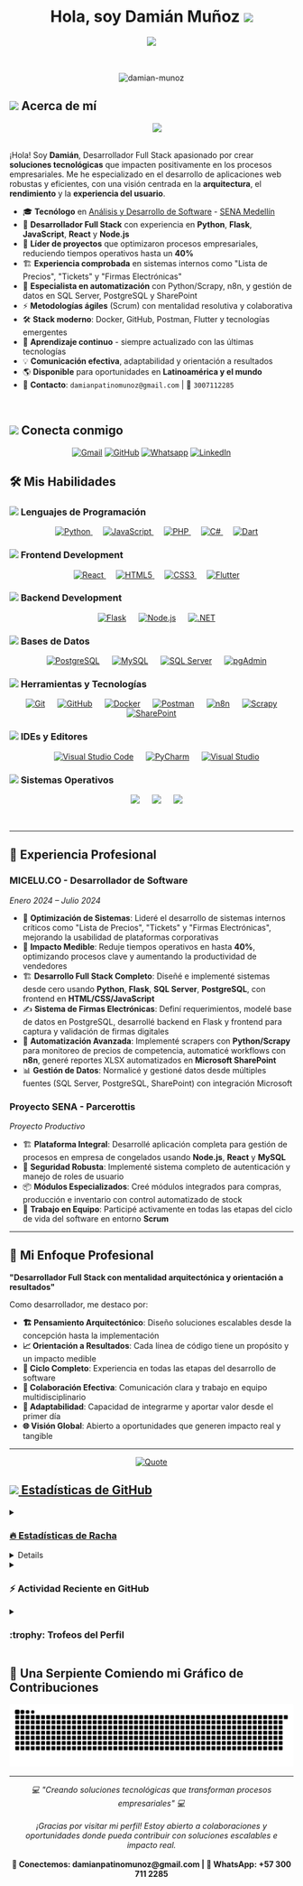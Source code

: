<h1 align="center">Hola, soy Damián Muñoz <img src="https://media.giphy.com/media/hvRJCLFzcasrR4ia7z/giphy.gif" width="35"></h1>
<p align="center">
  <a href="https://github.com/DenverCoder1/readme-typing-svg"><img src="https://readme-typing-svg.herokuapp.com?font=Time+New+Roman&color=%23C8BE25&size=25&center=true&vCenter=true&width=600&height=100&lines=Desarrollador+Full+Stack;Especialista+en+Python+%26+JavaScript;Tecnólogo+SENA+en+Desarrollo+de+Software;Creador+de+Soluciones+Escalables;Experto+en+Arquitectura+Web;Automatización+%26+Optimización;Siempre+aprendiendo+nuevas+tecnologías"></a>
</p>

<br>

<p align="center"> 
	<img src="https://komarev.com/ghpvc/?username=tuusuario&label=Visitas%20al%20perfil&color=0047AB&style=plastic?" alt="damian-munoz" height=25px, width=160px/> 
</p>

## <picture><img src = "https://github.com/7oSkaaa/7oSkaaa/blob/main/Images/about_me.gif?raw=true" width = 50px></picture> Acerca de mí

<picture> <img align="right" src="https://github.com/7oSkaaa/7oSkaaa/blob/main/Images/Right_Side.gif?raw=true" width = 250px></picture>

<br><br>

¡Hola! Soy **Damián**, Desarrollador Full Stack apasionado por crear **soluciones tecnológicas** que impacten positivamente en los procesos empresariales. Me he especializado en el desarrollo de aplicaciones web robustas y eficientes, con una visión centrada en la **arquitectura**, el **rendimiento** y la **experiencia del usuario**.

- 🎓 **Tecnólogo** en [Análisis y Desarrollo de Software](https://www.sena.edu.co/) - [SENA Medellín](https://www.sena.edu.co/)
- 💼 **Desarrollador Full Stack** con experiencia en **Python**, **Flask**, **JavaScript**, **React** y **Node.js**
- 🚀 **Líder de proyectos** que optimizaron procesos empresariales, reduciendo tiempos operativos hasta un **40%**
- 🏗️ **Experiencia comprobada** en sistemas internos como "Lista de Precios", "Tickets" y "Firmas Electrónicas"
- 🤖 **Especialista en automatización** con Python/Scrapy, n8n, y gestión de datos en SQL Server, PostgreSQL y SharePoint
- ⚡ **Metodologías ágiles** (Scrum) con mentalidad resolutiva y colaborativa
- 🛠️ **Stack moderno**: Docker, GitHub, Postman, Flutter y tecnologías emergentes
- 🌱 **Aprendizaje continuo** - siempre actualizado con las últimas tecnologías
- 💡 **Comunicación efectiva**, adaptabilidad y orientación a resultados
- 🌎 **Disponible** para oportunidades en **Latinoamérica y el mundo**
- 📧 **Contacto**: `damianpatinomunoz@gmail.com` | 📱 `3007112285`

<br>

## <picture> <img src="https://github.com/7oSkaaa/7oSkaaa/blob/main/Images/Connect-with-me.gif?raw=true" width="100px"> </picture> Conecta conmigo
<p align="center">
	<a href="mailto:damianpatinomunoz@gmail.com"><img src="https://img.shields.io/badge/gmail-%23EA4335.svg?style=plastic&logo=gmail&logoColor=white" alt="Gmail"/></a>
	<a href="https://github.com/tuusuario"><img src="https://img.shields.io/badge/github-%23181717.svg?style=plastic&logo=github&logoColor=white" alt="GitHub"/></a>
	<a href="https://wa.me/573007112285"><img src="https://img.shields.io/badge/whatsapp-%2325D366.svg?style=plastic&logo=whatsapp&logoColor=white" alt="Whatsapp"/></a>
	<a href="https://www.linkedin.com/in/damian-muñoz0712"><img src="https://img.shields.io/badge/linkedin-%230A66C2.svg?style=plastic&logo=linkedin&logoColor=white" alt="LinkedIn"/></a>
</p>

## 🛠️ Mis Habilidades

### <picture> <img src = "https://github.com/7oSkaaa/7oSkaaa/blob/main/Images/Programming_Languages.gif?raw=true" width = 50px>  </picture> Lenguajes de Programación

<p align="center"> 
  &emsp; 
  <a href="https://www.python.org" target="_blank"> 
    <img alt="Python" src="https://img.shields.io/badge/Python%20-%2314354C.svg?style=plastic&logo=python&logoColor=white">
  </a> 
  &emsp;
  <a href="https://developer.mozilla.org/en-US/docs/Web/JavaScript" target="_blank"> 
     <img alt="JavaScript" src="https://img.shields.io/badge/JavaScript%20-%23F7DF1E.svg?style=plastic&logo=javascript&logoColor=black">
   </a>
  &emsp;
  <a href="https://www.php.net/" target="_blank"> 
    <img alt="PHP" src="https://img.shields.io/badge/PHP-%23777BB4.svg?style=plastic&logo=php&logoColor=white">
  </a>
  &emsp;
   <a href="https://docs.microsoft.com/en-us/dotnet/csharp/" target="_blank">
    <img alt="C#" src="https://img.shields.io/badge/C%23-%23239120.svg?style=plastic&logo=c-sharp&logoColor=white">
  </a>
  &emsp;
   <a href="https://dart.dev/" target="_blank">
    <img alt="Dart" src="https://img.shields.io/badge/Dart-%230175C2.svg?style=plastic&logo=dart&logoColor=white">
  </a>
</p>

### <picture> <img src = "https://github.com/7oSkaaa/7oSkaaa/blob/main/Images/Front_End.gif?raw=true" width = 50px>  </picture> Frontend Development
<p align="center"> 
  &emsp; 
  <a href="https://reactjs.org/" target="_blank"> 
   <img alt="React" src="https://img.shields.io/badge/React-%2361DAFB.svg?style=plastic&logo=react&logoColor=black">
  </a>   
  &emsp;
  <a href="https://www.w3.org/html/" target="_blank">
    <img alt="HTML5" src="https://img.shields.io/badge/HTML5%20-%23E34F26.svg?style=plastic&logo=html5&logoColor=white">
  </a> 
  &emsp;
  <a href="https://www.w3schools.com/css/" target="_blank">
    <img alt="CSS3" src="https://img.shields.io/badge/CSS3%20-%231572B6.svg?style=plastic&logo=css3&logoColor=white">
  </a>
  &emsp;
  <a href="https://flutter.dev/" target="_blank"> 
     <img alt="Flutter" src="https://img.shields.io/badge/Flutter-%2302569B.svg?style=plastic&logo=flutter&logoColor=white">
   </a>
</p>

### <picture> <img src = "https://github.com/7oSkaaa/7oSkaaa/blob/main/Images/CP_PS.gif?raw=true" width = 50px>  </picture> Backend Development
<p align="center">
  &emsp;
    <a href="https://flask.palletsprojects.com/" target="_blank"><img alt="Flask" src="https://img.shields.io/badge/Flask-%23000.svg?style=plastic&logo=flask&logoColor=white"></a>
  &emsp;
    <a href="https://nodejs.org/" target="_blank"><img alt="Node.js" src="https://img.shields.io/badge/Node.js-%2343853D.svg?style=plastic&logo=node.js&logoColor=white"></a>
  &emsp;
    <a href="https://dotnet.microsoft.com/" target="_blank"><img alt=".NET" src="https://img.shields.io/badge/.NET-%235C2D91.svg?style=plastic&logo=.net&logoColor=white"></a>
</p>

### <picture> <img src = "https://github.com/7oSkaaa/7oSkaaa/blob/main/Images/Software_Tools.gif?raw=true" width = 50px>  </picture> Bases de Datos

<p align="center">
  &emsp;
    <a href="https://www.postgresql.org/" target="_blank"><img alt="PostgreSQL" src="https://img.shields.io/badge/PostgreSQL-%23336791.svg?style=plastic&logo=postgresql&logoColor=white"></a>
  &emsp;
    <a href="https://www.mysql.com/" target="_blank"><img alt="MySQL" src="https://img.shields.io/badge/MySQL-%234479A1.svg?style=plastic&logo=mysql&logoColor=white"></a>
  &emsp;
    <a href="https://www.microsoft.com/en-us/sql-server" target="_blank"><img alt="SQL Server" src="https://img.shields.io/badge/SQL%20Server-%23CC2927.svg?style=plastic&logo=microsoft-sql-server&logoColor=white"></a>
  &emsp;
    <a href="https://www.pgadmin.org/" target="_blank"><img alt="pgAdmin" src="https://img.shields.io/badge/pgAdmin-%23336791.svg?style=plastic&logo=postgresql&logoColor=white"></a>
</p>

 ### <picture> <img src = "https://github.com/7oSkaaa/7oSkaaa/blob/main/Images/Software_Tools.gif?raw=true" width = 50px>  </picture> Herramientas y Tecnologías
 
<p align="center">
  &emsp;
    <a href="#"><img alt="Git" src="https://img.shields.io/badge/Git%20-%23F05033.svg?style=plastic&logo=git&logoColor=white"></a>
  &emsp;
    <a href="#"><img alt="GitHub" src="https://img.shields.io/badge/github-%23181717.svg?style=plastic&logo=github&logoColor=white"></a>
  &emsp;
    <a href="#"><img alt="Docker" src="https://img.shields.io/badge/Docker-%232496ED.svg?style=plastic&logo=docker&logoColor=white"></a>
  &emsp;
    <a href="#"><img alt="Postman" src="https://img.shields.io/badge/Postman-%23FF6C37.svg?style=plastic&logo=postman&logoColor=white"></a>
  &emsp;
    <a href="#"><img alt="n8n" src="https://img.shields.io/badge/n8n-%23EA4B71.svg?style=plastic&logo=n8n&logoColor=white"></a>
  &emsp;
    <a href="#"><img alt="Scrapy" src="https://img.shields.io/badge/Scrapy-%23060302.svg?style=plastic&logo=scrapy&logoColor=white"></a>
  &emsp;
    <a href="#"><img alt="SharePoint" src="https://img.shields.io/badge/SharePoint-%230078D4.svg?style=plastic&logo=microsoft-sharepoint&logoColor=white"></a>
</p>

 ### <picture> <img src = "https://github.com/7oSkaaa/7oSkaaa/blob/main/Images/IDEs.gif?raw=true" width = 50px>  </picture> IDEs y Editores
 
<p align="center">
  &emsp;
    <a href="#"><img alt="Visual Studio Code" src="https://img.shields.io/badge/Visual%20Studio%20Code-0078d7.svg?style=plastic&logo=visual-studio-code&logoColor=white"></a>
  &emsp;
    <a href="#"><img alt="PyCharm" src="https://img.shields.io/badge/PyCharm-%23000000.svg?style=plastic&logo=pycharm&logoColor=white" /></a>
  &emsp;
    <a href="#"><img alt="Visual Studio" src="https://img.shields.io/badge/Visual%20Studio-%235C2D91.svg?style=plastic&logo=visual-studio&logoColor=white" /></a>
</p>

### <picture> <img src = "https://github.com/7oSkaaa/7oSkaaa/blob/main/Images/OS.gif?raw=true" width = 50px>  </picture> Sistemas Operativos
 
<p align="center">
  &emsp;
    <a href="#"><img src="https://img.shields.io/badge/Windows-0078D6?style=plastic&logo=windows&logoColor=white"></a>
  &emsp;
    <a href="#"><img src="https://img.shields.io/badge/Linux-FCC624?style=plastic&logo=linux&logoColor=black"></a>
  &emsp;
    <a href="#"><img src="https://img.shields.io/badge/Ubuntu-E95420?style=plastic&logo=ubuntu&logoColor=white"></a>
</p>

<br> 

---

## 💼 Experiencia Profesional

### **MICELU.CO** - Desarrollador de Software
*Enero 2024 – Julio 2024*

- 🎯 **Optimización de Sistemas**: Lideré el desarrollo de sistemas internos críticos como "Lista de Precios", "Tickets" y "Firmas Electrónicas", mejorando la usabilidad de plataformas corporativas
- 🚀 **Impacto Medible**: Reduje tiempos operativos en hasta **40%**, optimizando procesos clave y aumentando la productividad de vendedores
- 🏗️ **Desarrollo Full Stack Completo**: Diseñé e implementé sistemas desde cero usando **Python**, **Flask**, **SQL Server**, **PostgreSQL**, con frontend en **HTML/CSS/JavaScript**
- ✍️ **Sistema de Firmas Electrónicas**: Definí requerimientos, modelé base de datos en PostgreSQL, desarrollé backend en Flask y frontend para captura y validación de firmas digitales
- 🤖 **Automatización Avanzada**: Implementé scrapers con **Python/Scrapy** para monitoreo de precios de competencia, automaticé workflows con **n8n**, generé reportes XLSX automatizados en **Microsoft SharePoint**
- 📊 **Gestión de Datos**: Normalicé y gestioné datos desde múltiples fuentes (SQL Server, PostgreSQL, SharePoint) con integración Microsoft

### **Proyecto SENA** - Parcerottis
*Proyecto Productivo*

- 🏗️ **Plataforma Integral**: Desarrollé aplicación completa para gestión de procesos en empresa de congelados usando **Node.js**, **React** y **MySQL**  
- 🔐 **Seguridad Robusta**: Implementé sistema completo de autenticación y manejo de roles de usuario
- 📦 **Módulos Especializados**: Creé módulos integrados para compras, producción e inventario con control automatizado de stock
- 👥 **Trabajo en Equipo**: Participé activamente en todas las etapas del ciclo de vida del software en entorno **Scrum**

---

## 🎯 Mi Enfoque Profesional

**"Desarrollador Full Stack con mentalidad arquitectónica y orientación a resultados"**

Como desarrollador, me destaco por:

- **🏗️ Pensamiento Arquitectónico**: Diseño soluciones escalables desde la concepción hasta la implementación
- **📈 Orientación a Resultados**: Cada línea de código tiene un propósito y un impacto medible
- **🔄 Ciclo Completo**: Experiencia en todas las etapas del desarrollo de software
- **👥 Colaboración Efectiva**: Comunicación clara y trabajo en equipo multidisciplinario  
- **🚀 Adaptabilidad**: Capacidad de integrarme y aportar valor desde el primer día
- **🌐 Visión Global**: Abierto a oportunidades que generen impacto real y tangible

---

<p align = "center">
	<a href="https://github.com/piyushsuthar/github-readme-quotes"> <img alt = "Quote" src="https://quotes-github-readme.vercel.app/api?type=horizontal&theme=tokyonight&animation=grow_out_in&quoteCategory=programming">
</p>

## <picture> <img src = "https://github.com/7oSkaaa/7oSkaaa/blob/main/Images/Statistics.gif?raw=true" width = 50px>  </picture> Estadísticas de GitHub

<details><summary><h3> 🔥 Estadísticas de Racha</h3></summary>

----	

<p align="center"><img src="https://github-readme-streak-stats.herokuapp.com/?user=tuusuario&theme=tokyonight_duo" alt="damian-munoz" /></p>

</details>
  
<details><summary><h3>💻 Estadísticas del Perfil de GitHub</h3></summary>

----
	
<p align="center">
    <a href="https://github.com/anuraghazra/github-readme-stats">
	    <img alt="Estadísticas de GitHub de Damián" src="https://github-readme-stats.vercel.app/api?username=tuusuario&show_icons=true&count_private=true&locale=es&theme=tokyonight&layout=compact" height="230px"/></a>
	  <img src="https://github-readme-stats.vercel.app/api/top-langs?username=tuusuario&langs_count=10&show_icons=true&locale=es&theme=tokyonight" alt="damian-munoz" height="230px"/>
<br/>

  <b>Nota:</b> Los lenguajes principales son solo una métrica de los lenguajes de mi código público y no reflejan experiencia o nivel de habilidad.
  </p>
</details>

<details><summary><h3>⚡ Actividad Reciente en GitHub</h3></summary>

----
	
[![Gráfico de actividad de GitHub de Damián](https://github-readme-activity-graph.cyclic.app/graph?username=tuusuario&theme=github)](https://github.com/ashutosh00710/github-readme-activity-graph)

</details>

<details><summary> <h3> :trophy: Trofeos del Perfil </h3></summary>

----
	
<p align="center"> <a href="https://github.com/ryo-ma/github-profile-trophy"><img src="https://github-profile-trophy.vercel.app/?username=tuusuario&layout=compact&theme=tokyonight&column=4&margin-w=15&margin-h=15" alt="damian-munoz" /></a> </p>
	
</details>

## 🐍 Una Serpiente Comiendo mi Gráfico de Contribuciones
	
<p align = "center">
	<img src = "https://github.com/7oSkaaa/7oSkaaa/blob/output/github-contribution-grid-snake.svg?" alt = "Snake Game"/>
</p>

---

<p align="center">
  <i>💻 "Creando soluciones tecnológicas que transforman procesos empresariales" 💻</i>
  <br><br>
  <i>¡Gracias por visitar mi perfil! Estoy abierto a colaboraciones y oportunidades donde pueda contribuir con soluciones escalables e impacto real.</i>
  <br><br>
  <strong>📧 Conectemos: damianpatinomunoz@gmail.com | 📱 WhatsApp: +57 300 711 2285</strong>
</p>

